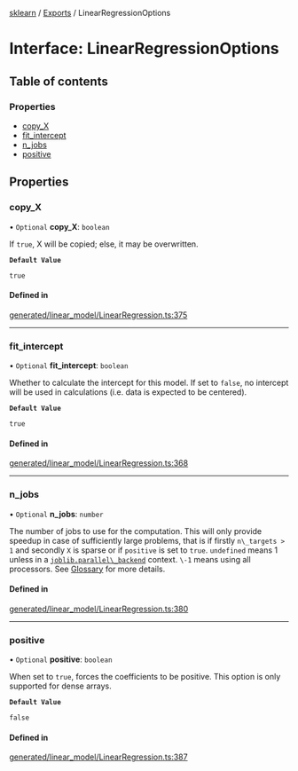 [sklearn](../readme.md) / [Exports](../modules.md) / LinearRegressionOptions

# Interface: LinearRegressionOptions

## Table of contents

### Properties

- [copy\_X](LinearRegressionOptions.md#copy_x)
- [fit\_intercept](LinearRegressionOptions.md#fit_intercept)
- [n\_jobs](LinearRegressionOptions.md#n_jobs)
- [positive](LinearRegressionOptions.md#positive)

## Properties

### copy\_X

• `Optional` **copy\_X**: `boolean`

If `true`, X will be copied; else, it may be overwritten.

**`Default Value`**

`true`

#### Defined in

[generated/linear_model/LinearRegression.ts:375](https://github.com/transitive-bullshit/scikit-learn-ts/blob/367336a/packages/sklearn/src/generated/linear_model/LinearRegression.ts#L375)

___

### fit\_intercept

• `Optional` **fit\_intercept**: `boolean`

Whether to calculate the intercept for this model. If set to `false`, no intercept will be used in calculations (i.e. data is expected to be centered).

**`Default Value`**

`true`

#### Defined in

[generated/linear_model/LinearRegression.ts:368](https://github.com/transitive-bullshit/scikit-learn-ts/blob/367336a/packages/sklearn/src/generated/linear_model/LinearRegression.ts#L368)

___

### n\_jobs

• `Optional` **n\_jobs**: `number`

The number of jobs to use for the computation. This will only provide speedup in case of sufficiently large problems, that is if firstly `n\_targets > 1` and secondly `X` is sparse or if `positive` is set to `true`. `undefined` means 1 unless in a [`joblib.parallel\_backend`](https://joblib.readthedocs.io/en/latest/parallel.html#joblib.parallel_backend "(in joblib v1.3.0.dev0)") context. `\-1` means using all processors. See [Glossary](../../glossary.html#term-n_jobs) for more details.

#### Defined in

[generated/linear_model/LinearRegression.ts:380](https://github.com/transitive-bullshit/scikit-learn-ts/blob/367336a/packages/sklearn/src/generated/linear_model/LinearRegression.ts#L380)

___

### positive

• `Optional` **positive**: `boolean`

When set to `true`, forces the coefficients to be positive. This option is only supported for dense arrays.

**`Default Value`**

`false`

#### Defined in

[generated/linear_model/LinearRegression.ts:387](https://github.com/transitive-bullshit/scikit-learn-ts/blob/367336a/packages/sklearn/src/generated/linear_model/LinearRegression.ts#L387)
